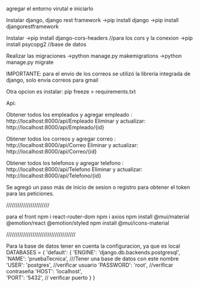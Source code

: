 agregar el entorno virutal e iniciarlo

Instalar django, django rest framework
->pip install django 
->pip install djangorestframework

Instalar 
->pip install django-cors-headers //para los cors y la conexion
->pip install psycopg2 //base de datos

Realizar las migraciones 
->python manage.py makemigrations
->python manage.py migrate

IMPORTANTE: para el envio de los correos se utilizó la libreria integrada de django, solo envia correos para gmail

Otra opcion es instalar: pip freeze > requirements.txt

Api:

Obtener todos los empleados y agregar empleado : http://localhost:8000/api/Empleado
Eliminar y actualizar: http://localhost:8000/api/Empleado/{id}

Obtener todos los correos y agregar correo : http://localhost:8000/api/Correo
Eliminar y actualizar: http://localhost:8000/api/Correo/{id}

Obtener todos los telefonos y agregar telefono : http://localhost:8000/api/Telefono
Eliminar y actualizar: http://localhost:8000/api/Telefono/{id}

Se agregó un paso más de inicio de sesion o registro para obtener el token para las peticiones.

///////////////////////

para el front
npm i react-router-dom
npm i axios
npm install @mui/material @emotion/react @emotion/styled
npm install @mui/icons-material

/////////////////////////////////////

Para la base de datos tener en cuenta la configuracion, ya que es local
DATABASES = {
    'default': {
        'ENGINE': 'django.db.backends.postgresql',
        'NAME': 'pruebaTecnica', ///Tener una base de datos con este nombre
        'USER': 'postgres', //verificar usuario
        'PASSWORD': 'root', //verificar contraseña
        'HOST': 'localhost',  
        'PORT': '5432', // verificar puerto
    }
}

